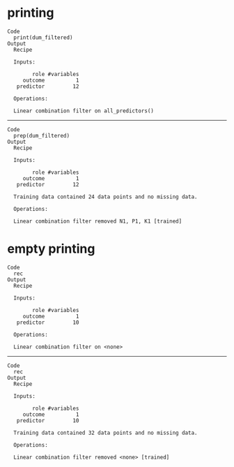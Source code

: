 # printing

    Code
      print(dum_filtered)
    Output
      Recipe
      
      Inputs:
      
            role #variables
         outcome          1
       predictor         12
      
      Operations:
      
      Linear combination filter on all_predictors()

---

    Code
      prep(dum_filtered)
    Output
      Recipe
      
      Inputs:
      
            role #variables
         outcome          1
       predictor         12
      
      Training data contained 24 data points and no missing data.
      
      Operations:
      
      Linear combination filter removed N1, P1, K1 [trained]

# empty printing

    Code
      rec
    Output
      Recipe
      
      Inputs:
      
            role #variables
         outcome          1
       predictor         10
      
      Operations:
      
      Linear combination filter on <none>

---

    Code
      rec
    Output
      Recipe
      
      Inputs:
      
            role #variables
         outcome          1
       predictor         10
      
      Training data contained 32 data points and no missing data.
      
      Operations:
      
      Linear combination filter removed <none> [trained]

